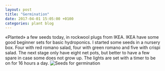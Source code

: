 ```yaml
---
layout: post
title: "Germination"
date: 2017-04-01 15:05:00 +0100
categories: plant blog
---
```

«Planted» a few seeds today, in rockwool plugs from IKEA. IKEA have some good beginner sets for basic hydroponics. I started some seeds in a nursery box. Four with red romano salad, four with green romano and five with crispi salad. The next stage only have eight net pots, but better to have a few spare in case some does not grow up.
The lights are set with a timer to be on for 16 hours a day.
![Seeds for germination]({{site.url}}/img/20170401_150252.jpg)